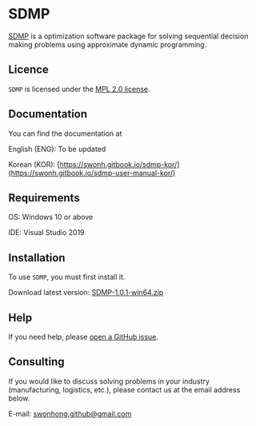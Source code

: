 
# SDMP

[SDMP](https://github.com/swonh/SDMP) is a optimization software package for solving sequential decision making problems using approximate dynamic programming.

## Licence

`SDMP` is licensed under the [MPL 2.0 license](https://github.com/swonh/SDMP/blob/main/LICENSE).

## Documentation

You can find the documentation at

English (ENG): To be updated

Korean (KOR): [https://swonh.gitbook.io/sdmp-kor/](https://swonh.gitbook.io/sdmp-user-manual-kor/)

## Requirements

OS: Windows 10 or above

IDE: Visual Studio 2019

## Installation

To use `SDMP`, you must first install it.

Download latest version: [SDMP-1.0.1-win64.zip](https://github.com/swonh/SDMP/releases/download/v1.0.1/SDMP-1.0.1-win64.zip)

## Help

If you need help, please [open a GitHub issue](https://github.com/swonh/SDMP/issues/new).

## Consulting

If you would like to discuss solving problems in your industry (manufacturing, logistics, etc.), please contact us at the email address below.

E-mail: swonhong.github@gmail.com

